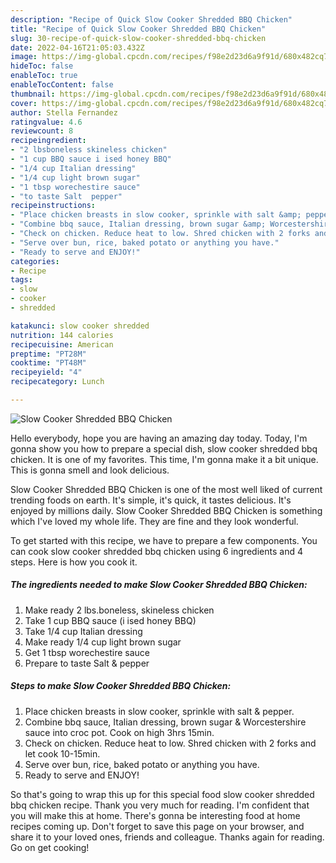 ```yaml
---
description: "Recipe of Quick Slow Cooker Shredded BBQ Chicken"
title: "Recipe of Quick Slow Cooker Shredded BBQ Chicken"
slug: 30-recipe-of-quick-slow-cooker-shredded-bbq-chicken
date: 2022-04-16T21:05:03.432Z
image: https://img-global.cpcdn.com/recipes/f98e2d23d6a9f91d/680x482cq70/slow-cooker-shredded-bbq-chicken-recipe-main-photo.jpg
hideToc: false
enableToc: true
enableTocContent: false
thumbnail: https://img-global.cpcdn.com/recipes/f98e2d23d6a9f91d/680x482cq70/slow-cooker-shredded-bbq-chicken-recipe-main-photo.jpg
cover: https://img-global.cpcdn.com/recipes/f98e2d23d6a9f91d/680x482cq70/slow-cooker-shredded-bbq-chicken-recipe-main-photo.jpg
author: Stella Fernandez
ratingvalue: 4.6
reviewcount: 8
recipeingredient:
- "2 lbsboneless skineless chicken"
- "1 cup BBQ sauce i ised honey BBQ"
- "1/4 cup Italian dressing"
- "1/4 cup light brown sugar"
- "1 tbsp worechestire sauce"
- "to taste Salt  pepper"
recipeinstructions:
- "Place chicken breasts in slow cooker, sprinkle with salt &amp; pepper."
- "Combine bbq sauce, Italian dressing, brown sugar &amp; Worcestershire sauce into croc pot. Cook on high 3hrs 15min."
- "Check on chicken. Reduce heat to low. Shred chicken with 2 forks and let cook 10-15min."
- "Serve over bun, rice, baked potato or anything you have."
- "Ready to serve and ENJOY!"
categories:
- Recipe
tags:
- slow
- cooker
- shredded

katakunci: slow cooker shredded 
nutrition: 144 calories
recipecuisine: American
preptime: "PT28M"
cooktime: "PT48M"
recipeyield: "4"
recipecategory: Lunch

---
```



![Slow Cooker Shredded BBQ Chicken](https://img-global.cpcdn.com/recipes/f98e2d23d6a9f91d/680x482cq70/slow-cooker-shredded-bbq-chicken-recipe-main-photo.jpg)

Hello everybody, hope you are having an amazing day today. Today, I'm gonna show you how to prepare a special dish, slow cooker shredded bbq chicken. It is one of my favorites. This time, I'm gonna make it a bit unique. This is gonna smell and look delicious.

Slow Cooker Shredded BBQ Chicken is one of the most well liked of current trending foods on earth. It's simple, it's quick, it tastes delicious. It's enjoyed by millions daily. Slow Cooker Shredded BBQ Chicken is something which I've loved my whole life. They are fine and they look wonderful.




To get started with this recipe, we have to prepare a few components. You can cook slow cooker shredded bbq chicken using 6 ingredients and 4 steps. Here is how you cook it.

<!--inarticleads1-->

##### The ingredients needed to make Slow Cooker Shredded BBQ Chicken:

1. Make ready 2 lbs.boneless, skineless chicken
1. Take 1 cup BBQ sauce (i ised honey BBQ)
1. Take 1/4 cup Italian dressing
1. Make ready 1/4 cup light brown sugar
1. Get 1 tbsp worechestire sauce
1. Prepare to taste Salt &amp; pepper




<!--inarticleads2-->

##### Steps to make Slow Cooker Shredded BBQ Chicken:

1. Place chicken breasts in slow cooker, sprinkle with salt &amp; pepper.
1. Combine bbq sauce, Italian dressing, brown sugar &amp; Worcestershire sauce into croc pot. Cook on high 3hrs 15min.
1. Check on chicken. Reduce heat to low. Shred chicken with 2 forks and let cook 10-15min.
1. Serve over bun, rice, baked potato or anything you have.
1. Ready to serve and ENJOY!



So that's going to wrap this up for this special food slow cooker shredded bbq chicken recipe. Thank you very much for reading. I'm confident that you will make this at home. There's gonna be interesting food at home recipes coming up. Don't forget to save this page on your browser, and share it to your loved ones, friends and colleague. Thanks again for reading. Go on get cooking!
